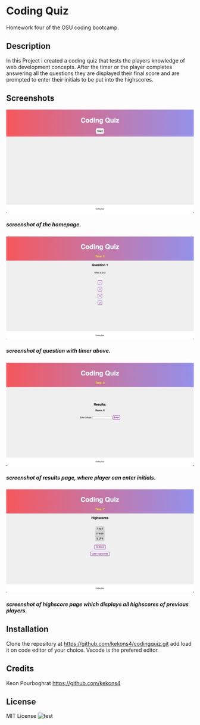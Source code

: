 # Coding Quiz

Homework four of the OSU coding bootcamp.

## Description

In this Project i created a coding quiz that tests the players knowledge of web development concepts. After the timer or the player completes answering all the questions they are displayed their final score and are prompted to enter their initials
to be put into the highscores.

## Screenshots

![screenshot_one](/assets/screenshots/screenshot_one.png)

##### screenshot of the homepage.

![screenshot_two](/assets/screenshots/screenshot_two.png)

##### screenshot of question with timer above.

![screenshot_three](/assets/screenshots/screenshot_three.png)

##### screenshot of results page, where player can enter initials.

![screenshot_four](/assets/screenshots/screenshot_four.png)

##### screenshot of highscore page which displays all highscores of previous players.

## Installation

Clone the repository at https://github.com/kekons4/codingquiz.git add load it on
code editor of your choice. Vscode is the prefered editor.

## Credits

Keon Pourboghrat https://github.com/kekons4

## License

MIT License
![test](https://img.shields.io/apm/l/test)
